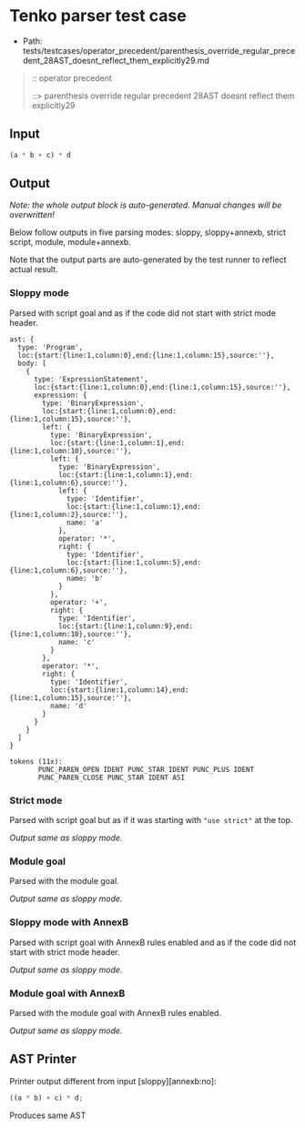 # Tenko parser test case

- Path: tests/testcases/operator_precedent/parenthesis_override_regular_precedent_28AST_doesnt_reflect_them_explicitly29.md

> :: operator precedent
>
> ::> parenthesis override regular precedent 28AST doesnt reflect them explicitly29

## Input

`````js
(a * b + c) * d
`````

## Output

_Note: the whole output block is auto-generated. Manual changes will be overwritten!_

Below follow outputs in five parsing modes: sloppy, sloppy+annexb, strict script, module, module+annexb.

Note that the output parts are auto-generated by the test runner to reflect actual result.

### Sloppy mode

Parsed with script goal and as if the code did not start with strict mode header.

`````
ast: {
  type: 'Program',
  loc:{start:{line:1,column:0},end:{line:1,column:15},source:''},
  body: [
    {
      type: 'ExpressionStatement',
      loc:{start:{line:1,column:0},end:{line:1,column:15},source:''},
      expression: {
        type: 'BinaryExpression',
        loc:{start:{line:1,column:0},end:{line:1,column:15},source:''},
        left: {
          type: 'BinaryExpression',
          loc:{start:{line:1,column:1},end:{line:1,column:10},source:''},
          left: {
            type: 'BinaryExpression',
            loc:{start:{line:1,column:1},end:{line:1,column:6},source:''},
            left: {
              type: 'Identifier',
              loc:{start:{line:1,column:1},end:{line:1,column:2},source:''},
              name: 'a'
            },
            operator: '*',
            right: {
              type: 'Identifier',
              loc:{start:{line:1,column:5},end:{line:1,column:6},source:''},
              name: 'b'
            }
          },
          operator: '+',
          right: {
            type: 'Identifier',
            loc:{start:{line:1,column:9},end:{line:1,column:10},source:''},
            name: 'c'
          }
        },
        operator: '*',
        right: {
          type: 'Identifier',
          loc:{start:{line:1,column:14},end:{line:1,column:15},source:''},
          name: 'd'
        }
      }
    }
  ]
}

tokens (11x):
       PUNC_PAREN_OPEN IDENT PUNC_STAR IDENT PUNC_PLUS IDENT
       PUNC_PAREN_CLOSE PUNC_STAR IDENT ASI
`````

### Strict mode

Parsed with script goal but as if it was starting with `"use strict"` at the top.

_Output same as sloppy mode._

### Module goal

Parsed with the module goal.

_Output same as sloppy mode._

### Sloppy mode with AnnexB

Parsed with script goal with AnnexB rules enabled and as if the code did not start with strict mode header.

_Output same as sloppy mode._

### Module goal with AnnexB

Parsed with the module goal with AnnexB rules enabled.

_Output same as sloppy mode._

## AST Printer

Printer output different from input [sloppy][annexb:no]:

````js
((a * b) + c) * d;
````

Produces same AST
